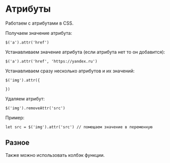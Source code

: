 # Атрибуты
Работаем с атрибутами в CSS.

Получаем значение атрибута:

    $('a').attr('href')

Устанавливаем значение атрибута (если атрибута нет то он добавится):
    
    $('a').attr('href', 'https://yandex.ru')

Устанавливаем сразу несколько атрибутов и их значений:

    $('img').attr({

    })

Удаляем атрибут:

    $('img').removeAttr('src')

Пример:

    let src = $('img').attr('src') // помещаем значение в переменную

## Разное
Также можно использовать колбэк функции.
